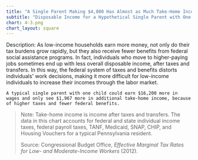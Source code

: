 ```yaml
---
title: "A Single Parent Making $4,800 Has Almost as Much Take-Home Income as One Making $21,000"
subtitle: "Disposable Income for a Hypothetical Single Parent with One Child (2012)"
chart: 4-3.png
chart_layout: square
---
```

Description: As low-income households earn more money, not only do their tax burdens grow rapidly, but they also receive fewer benefits from federal social assistance programs. In fact, individuals who move to higher-paying jobs sometimes end up with less overall disposable income, after taxes and transfers. In this way, the federal system of taxes and benefits distorts individuals' work decisions, making it more difficult for low-income individuals to increase their incomes through the labor market.

```
A typical single parent with one child could earn $16,200 more in wages and only see $1,967 more in additional take-home income, because of higher taxes and fewer federal benefits.
```

> Note: Take-home income is income after taxes and transfers. The data in this chart accounts for federal and state individual income taxes, federal payroll taxes, TANF, Medicaid, SNAP, CHIP, and Housing Vouchers for a typical Pennsylvania resident.
>
> Source: Congressional Budget Office, *Effective Marginal Tax Rates for Low- and Moderate-Income Workers* (2012).
